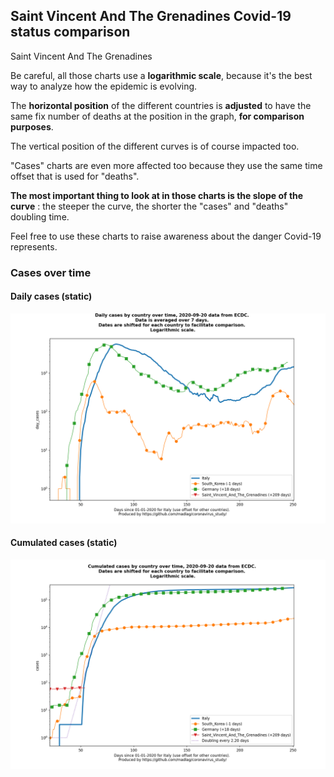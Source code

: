 ## Saint Vincent And The Grenadines Covid-19 status comparison 

Saint Vincent And The Grenadines



Be careful, all those charts use a **logarithmic scale**, because it's the best way to analyze how the epidemic is evolving.
 
The **horizontal position** of the different countries is **adjusted** to have the same fix number of deaths at the position in the graph, **for comparison purposes**.

The vertical position of the different curves is of course impacted too.

"Cases" charts are even more affected too because they use the same time offset that is used for "deaths".

**The most important thing to look at in those charts is the slope of the curve** : the steeper the curve, the shorter the "cases" and "deaths" doubling time.

Feel free to use these charts to raise awareness about the danger Covid-19 represents. 


 
### Cases over time
 
#### Daily cases (static)
![Saint Vincent And The Grenadines covid-19 daily cases static chart](https://raw.githubusercontent.com/madlag/coronavirus_study/master/notebooks/graphs/2020-09-20/countries/Saint_Vincent_And_The_Grenadines/2020-09-20_Saint_Vincent_And_The_Grenadines_day_cases.png "Saint Vincent And The Grenadines covid-19 day_cases static chart")   
 
#### Cumulated cases (static)
![Saint Vincent And The Grenadines covid-19 cumulated cases static chart](https://raw.githubusercontent.com/madlag/coronavirus_study/master/notebooks/graphs/2020-09-20/countries/Saint_Vincent_And_The_Grenadines/2020-09-20_Saint_Vincent_And_The_Grenadines_cases.png "Saint Vincent And The Grenadines covid-19 cases static chart")   

